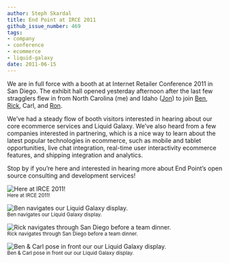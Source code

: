 ```yaml
---
author: Steph Skardal
title: End Point at IRCE 2011
github_issue_number: 469
tags:
- company
- conference
- ecommerce
- liquid-galaxy
date: 2011-06-15
---
```


We are in full force with a booth at at Internet Retailer Conference 2011 in San Diego. The exhibit hall opened yesterday afternoon after the last few stragglers flew in from North Carolina (me) and Idaho ([Jon](/team/jon-jensen)) to join [Ben](/team/benjamin-goldstein), [Rick](/team/rick-peltzman), Carl, and [Ron](/team/ron-phipps).

We’ve had a steady flow of booth visitors interested in hearing about our core ecommerce services and Liquid Galaxy. We’ve also heard from a few companies interested in partnering, which is a nice way to learn about the latest popular technologies in ecommerce, such as mobile and tablet opportunities, live chat integration, real-time user interactivity ecommerce features, and shipping integration and analytics.

Stop by if you’re here and interested in hearing more about End Point’s open source consulting and development services!

![Here at IRCE 2011!](/blog/2011/06/end-point-at-irce-2011/image-0.jpeg)<br>
<small>Here at IRCE 2011!</small>

![Ben navigates our Liquid Galaxy display.](/blog/2011/06/end-point-at-irce-2011/image-1.jpeg)<br>
<small>Ben navigates our Liquid Galaxy display.</small>

![Rick navigates through San Diego before a team dinner.](/blog/2011/06/end-point-at-irce-2011/image-2.jpeg)<br>
<small>Rick navigates through San Diego before a team dinner.</small>

![Ben & Carl pose in front our our Liquid Galaxy display.](/blog/2011/06/end-point-at-irce-2011/image-3.jpeg)<br>
<small>Ben & Carl pose in front our our Liquid Galaxy display.</small>

